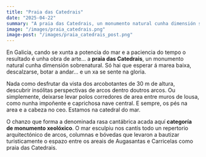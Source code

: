 ```yaml
---
title: "Praia das Catedrais"
date: "2025-04-22"
summary: "A praia das Catedrais, un monumento natural cunha dimensión sobrenatural."
image: "/images/praia_catedrais.png"
image-post: "/images/praia_catedrais_post.png"
---
```



En Galicia, cando se xunta a potencia do mar e a paciencia do tempo o resultado é unha obra de arte... a **praia das Catedrais**, un monumento natural cunha dimensión sobrenatural. Só hai que esperar á marea baixa, descalzarse, botar a andar... e un xa se sente na gloria.

Nada como desfrutar da vista dos arcobotantes de 30 m de altura, descubrir insólitas perspectivas de arcos dentro doutros arcos. Ou simplemente, deixarse levar polos corredores de area entre muros de lousa, como nunha impoñente e caprichosa nave central. E sempre, os pés na area e a cabeza no ceo.  Estamos na catedral do mar.

O chanzo que forma a denominada rasa cantábrica acada aquí **categoría de monumento xeolóxico**. O mar esculpiu nos cantís todo un repertorio arquitectónico de arcos, columnas e bóvedas que levaron a bautizar turisticamente o espazo entre os areais de Augasantas e Carricelas como praia das Catedrais.
